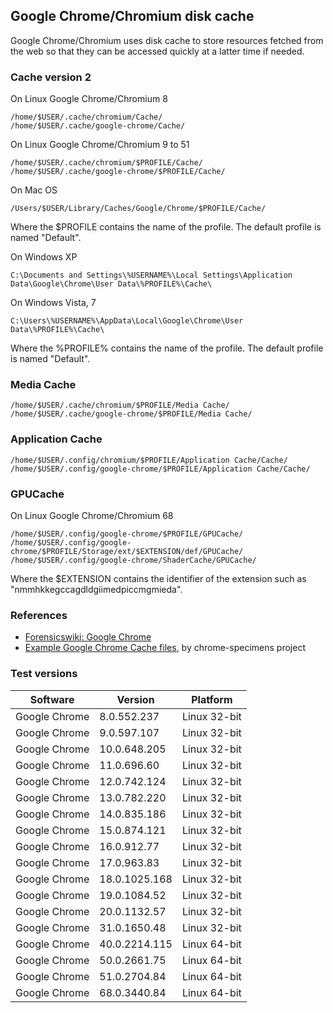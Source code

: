 ## Google Chrome/Chromium disk cache

Google Chrome/Chromium uses disk cache to store resources fetched from the web
so that they can be accessed quickly at a latter time if needed.

### Cache version 2

On Linux Google Chrome/Chromium 8

```
/home/$USER/.cache/chromium/Cache/
/home/$USER/.cache/google-chrome/Cache/
```

On Linux Google Chrome/Chromium 9 to 51

```
/home/$USER/.cache/chromium/$PROFILE/Cache/
/home/$USER/.cache/google-chrome/$PROFILE/Cache/
```

On Mac OS

```
/Users/$USER/Library/Caches/Google/Chrome/$PROFILE/Cache/
```

Where the $PROFILE contains the name of the profile. The default profile is
named "Default".

On Windows XP

```
C:\Documents and Settings\%USERNAME%\Local Settings\Application Data\Google\Chrome\User Data\%PROFILE%\Cache\
```

On Windows Vista, 7

```
C:\Users\%USERNAME%\AppData\Local\Google\Chrome\User Data\%PROFILE%\Cache\
```

Where the %PROFILE% contains the name of the profile. The default profile is
named "Default".

### Media Cache

```
/home/$USER/.cache/chromium/$PROFILE/Media Cache/
/home/$USER/.cache/google-chrome/$PROFILE/Media Cache/
```

### Application Cache

```
/home/$USER/.config/chromium/$PROFILE/Application Cache/Cache/
/home/$USER/.config/google-chrome/$PROFILE/Application Cache/Cache/
```

### GPUCache

On Linux Google Chrome/Chromium 68

```
/home/$USER/.config/google-chrome/$PROFILE/GPUCache/
/home/$USER/.config/google-chrome/$PROFILE/Storage/ext/$EXTENSION/def/GPUCache/
/home/$USER/.config/google-chrome/ShaderCache/GPUCache/
```

Where the $EXTENSION contains the identifier of the extension such as
"nmmhkkegccagdldgiimedpiccmgmieda".

### References

* [Forensicswiki: Google Chrome](https://forensics.wiki/google_chrome)
* [Example Google Chrome Cache files](https://github.com/dfirlabs/chrome-specimens/tree/main/specimens), by chrome-specimens project

### Test versions

Software | Version | Platform
-- | -- | --
Google Chrome | 8.0.552.237 | Linux 32-bit
Google Chrome | 9.0.597.107 | Linux 32-bit
Google Chrome | 10.0.648.205 | Linux 32-bit
Google Chrome | 11.0.696.60 | Linux 32-bit
Google Chrome | 12.0.742.124 | Linux 32-bit
Google Chrome | 13.0.782.220 | Linux 32-bit
Google Chrome | 14.0.835.186 | Linux 32-bit
Google Chrome | 15.0.874.121 | Linux 32-bit
Google Chrome | 16.0.912.77 | Linux 32-bit
Google Chrome | 17.0.963.83 | Linux 32-bit
Google Chrome | 18.0.1025.168 | Linux 32-bit
Google Chrome | 19.0.1084.52 | Linux 32-bit
Google Chrome | 20.0.1132.57 | Linux 32-bit
Google Chrome | 31.0.1650.48 | Linux 32-bit
Google Chrome | 40.0.2214.115 | Linux 64-bit
Google Chrome | 50.0.2661.75 | Linux 64-bit
Google Chrome | 51.0.2704.84 | Linux 64-bit
Google Chrome | 68.0.3440.84 | Linux 64-bit

